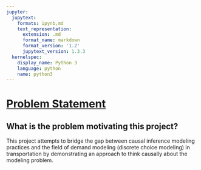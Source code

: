 ```yaml
---
jupyter:
  jupytext:
    formats: ipynb,md
    text_representation:
      extension: .md
      format_name: markdown
      format_version: '1.2'
      jupytext_version: 1.3.3
  kernelspec:
    display_name: Python 3
    language: python
    name: python3
---
```


# <ins>Problem Statement</ins>


## What is the problem motivating this project?


This project attempts to bridge the gap between causal inference modeling practices and the field of demand modeling (discrete choice modeling) in transportation by demonstrating an approach to think causally about the modeling problem.
